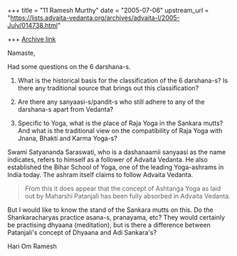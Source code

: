 +++
title = "11 Ramesh Murthy"
date = "2005-07-06"
upstream_url = "https://lists.advaita-vedanta.org/archives/advaita-l/2005-July/014738.html"

+++
[Archive link](https://lists.advaita-vedanta.org/archives/advaita-l/2005-July/014738.html)

Namaste,

Had some questions on the 6 darshana-s.

1. What is the historical basis for the classification of the 6
darshana-s? Is there any traditional  source that brings out this
classification?

2. Are there any sanyaasi-s/pandit-s who still adhere to any of the
darshana-s apart from Vedanta?

3. Specific to Yoga, what is the place of Raja Yoga in the Sankara
mutts? And what is the traditional view on the compatibility of Raja
Yoga with Jnana, Bhakti and Karma Yoga-s?

Swami Satyananda Saraswati, who is a dashanaamii sanyaasi as the name
indicates, refers to himself as a follower of Advaita Vedanta. He also
established the Bihar School of Yoga, one of the leading Yoga-ashrams
in India today. The ashram itself claims to follow Advaita Vedanta.
>From this it does appear that the concept of Ashtanga Yoga as laid out
by Maharshi Patanjali has been fully absorbed in Advaita Vedanta.

 But I would like to know the stand of the Sankara mutts on this. Do
the Shankaracharyas practice asana-s, pranayama, etc? They would
certainly be practising dhyaana (meditation), but is there a
difference between Patanjali's concept of Dhyaana and Adi Sankara's?

Hari Om
Ramesh

